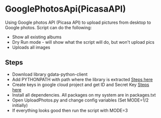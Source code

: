 # GooglePhotosApi(PicasaAPI)
Using Google photos API (Picasa API) to upload pictures from desktop to Google photos. Script can do the following:
- Show all existing albums
- Dry Run mode - will show what the script will do, but won't upload pics
- Uploads all images

## Steps
- Download library gdata-python-client
- Add PYTHONPATH with path where the library is extracted [Steps here](https://developers.google.com/gdata/articles/python_client_lib)
- Create keys in google cloud project and get ID and Secret Key [Steps here](https://developers.google.com/identity/protocols/OAuth2)
- Install all dependencies. All packages on my system are in packages.txt
- Open UploadPhotos.py and change config variables (Set MODE=1/2 initially)
- If everything looks good then run the script with MODE=3
